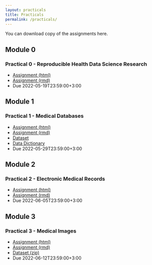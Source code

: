 ```yaml
---
layout: practicals
title: Practicals
permalink: /practicals/
---
```

You can download copy of the assignments here. 

## Module 0
### Practical 0 - Reproducible Health Data Science Research

- [Assignment (html)](/static_files/practicals/lab0_reproducibile_research_rstudio_rmd_git.html)
- [Assignment (rmd)](/static_files/practicals/lab0_reproducibile_research_rstudio_rmd_git.rmd)
- Due 2022-05-19T23:59:00+3:00

## Module 1
### Practical 1 - Medical Databases

- [Assignment (html)](/static_files/practicals/lab1_medical_databases.html)
- [Assignment (rmd)](/static_files/practicals/lab1_medical_databases.rmd)
- [Dataset](/static_files/practicals/lab1_data/2016_05v2_VitoriaAppointmentData.csv)
- [Data Dictionary](/static_files/practicals/lab1_data/DataDictionary.txt)
- Due 2022-05-29T23:59:00+3:00

## Module 2
### Practical 2 - Electronic Medical Records

- [Assignment (html)](/static_files/practicals/lab2_electronic_medical_records.html)
- [Assignment (rmd)](/static_files/practicals/lab2_electronic_medical_records.Rmd)
- Due 2022-06-05T23:59:00+3:00

## Module 3
### Practical 3 - Medical Images

- [Assignment (html)](/static_files/practicals/lab3_medical_images.html)
- [Assignment (rmd)](/static_files/practicals/lab3_medical_images.rmd)
- [Dataset (zip)](https://drive.google.com/file/d/14H_FilWf12ONOJ_G4vvzNDDGvY7Ccqtm/view?usp=sharing)
- Due 2022-06-12T23:59:00+3:00

